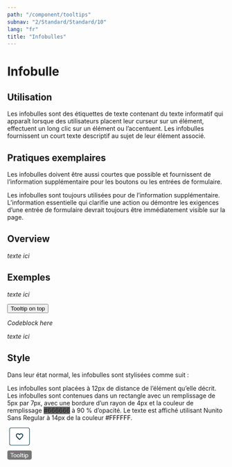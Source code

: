 ```yaml
---
path: "/component/tooltips"
subnav: "2/Standard/Standard/10"
lang: "fr"
title: "Infobulles"
---
```


<helmet>
<title> Infobulles - Système de conception Aurora </title>
</helmet>

# Infobulle

## Utilisation

Les infobulles sont des étiquettes de texte contenant du texte informatif qui apparaît lorsque des utilisateurs placent leur curseur sur un élément, effectuent un long clic sur un élément ou l’accentuent. Les infobulles fournissent un court texte descriptif au sujet de leur élément associé.

## Pratiques exemplaires

Les infobulles doivent être aussi courtes que possible et fournissent de l’information supplémentaire pour les boutons ou les entrées de formulaire.

Les infobulles sont toujours utilisées pour de l’information supplémentaire. L’information essentielle qui clarifie une action ou démontre les exigences d’une entrée de formulaire devrait toujours être immédiatement visible sur la page.

<documentationtabs remove="react">
    <doctabpanel type="html">

## Overview

*texte ici*

## Exemples

*texte ici*

<button type="button" class="btn btn-secondary" data-toggle="tooltip" data-placement="top" title="Tooltip on top">
  Tooltip on top
</button>

*Codeblock here*

*texte ici*

</doctabpanel>
    <doctabpanel type="design">
          
## Style
Dans leur état normal, les infobulles sont stylisées comme suit :

Les infobulles sont placées à 12px de distance de l’élément qu’elle décrit. Les infobulles sont contenues dans un rectangle avec un remplissage de 5px par 7px, avec une bordure d’un rayon de 4px et la couleur de remplissage <badge style="background-color: #666666">#666666</badge> à 90 % d’opacité. Le texte est affiché utilisant Nunito Sans Regular à 14px de la couleur <badge style="background-color: #FFFFFF; color: black">#FFFFFF</badge>.

![Elément infobulle](../../../img\components\tooltip.png)

</doctabpanel>
    </documentationtabs>





